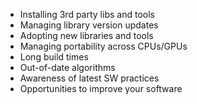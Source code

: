 
- Installing 3rd party libs and tools
- Managing library version updates
- Adopting new libraries and tools
- Managing portability across CPUs/GPUs
- Long build times
- Out-of-date algorithms
- Awareness of latest SW practices
- Opportunities to improve your software

